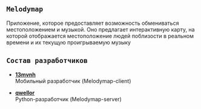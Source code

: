 ## `Melodymap`
Приложение, которое предоставляет возможность обмениваться местоположением и музыкой. Оно предлагает интерактивную карту, на которой отображается местоположение людей поблизости в реальном времени и их текущую проигрываемую музыку

## `Состав разработчиков`

- [**13mvnh**](https://github.com/mvnh/)  
Мобильный разработчик (Melodymap-client)

- [**qwellor**](https://github.com/qw3ll)  
Python-разработчик (Melodymap-server)
